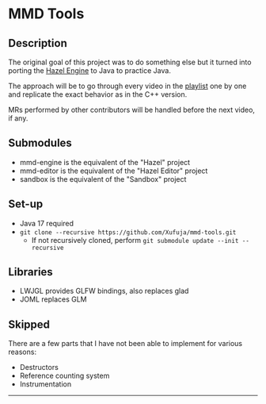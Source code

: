 # MMD Tools

## Description

The original goal of this project was to do something else but it turned into porting the [Hazel Engine](https://github.com/TheCherno/Hazel) to Java to practice Java.

The approach will be to go through every video in the [playlist](https://www.youtube.com/watch?v=d5wL6eZnWMU&list=PLlrATfBNZ98dC-V-N3m0Go4deliWHPFwT) one by one and replicate the exact behavior as in the C++ version.

MRs performed by other contributors will be handled before the next video, if any.

## Submodules

* mmd-engine is the equivalent of the "Hazel" project
* mmd-editor is the equivalent of the "Hazel Editor" project
* sandbox is the equivalent of the "Sandbox" project

## Set-up

* Java 17 required
* `git clone --recursive https://github.com/Xufuja/mmd-tools.git`
    * If not recursively cloned, perform `git submodule update --init --recursive`

## Libraries

* LWJGL provides GLFW bindings, also replaces glad
* JOML replaces GLM

## Skipped

There are a few parts that I have not been able to implement for various reasons:

* Destructors
* Reference counting system
* Instrumentation

---
